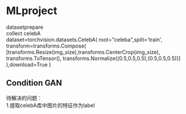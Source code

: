 # MLproject
datasetprepare<br>
collect celebA<br>
dataset=torchvision.datasets.CelebA(
        root="celeba",split='train',
        transform=transforms.Compose(
            [transforms.Resize(img_size),transforms.CenterCrop(img_size),
             transforms.ToTensor(), transforms.Normalize((0.5,0.5,0.5),(0.5,0.5,0.5))]
        ),download=True
    )<br>
<h2>Condition GAN </h2>
待解决的问题：<br>
1.提取celebA库中图片的特征作为label
